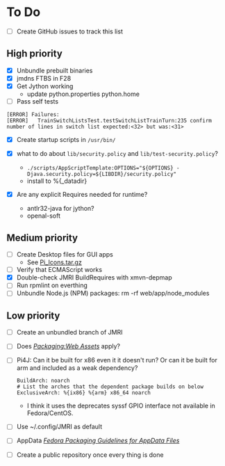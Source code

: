# To Do
* [ ] Create GitHub issues to track this list 

## High priority
* [x] Unbundle prebuilt binaries
* [x] jmdns FTBS in F28
* [x] Get Jython working
  - update python.properties python.home
* [ ] Pass self tests
```
[ERROR] Failures: 
[ERROR]   TrainSwitchListsTest.testSwitchListTrainTurn:235 confirm number of lines in switch list expected:<32> but was:<31>
```
* [x] Create startup scripts in `/usr/bin/`
* [x] what to do about `lib/security.policy` and
  `lib/test-security.policy`?
  - `./scripts/AppScriptTemplate:OPTIONS="${OPTIONS} -Djava.security.policy=${LIBDIR}/security.policy"`
  - install to %{_datadir}

* [x] Are any explicit Requires needed for runtime?
  - antlr32-java for jython?
  - openal-soft

## Medium priority
* [ ] Create Desktop files for GUI apps
  - See [Pi_Icons.tar.gz](http://jmri.org/install/support/Pi_Icons.tar.gz)
* [ ] Verify that ECMAScript works
* [x] Double-check JMRI BuildRequires with xmvn-depmap
* [ ] Run rpmlint on everthing
* [ ] Unbundle Node.js (NPM) packages: rm -rf web/app/node_modules

## Low priority
* [ ] Create an unbundled branch of JMRI
* [ ] Does
  _[Packaging:Web Assets](https://fedoraproject.org/wiki/Packaging:Web_Assets)_
  apply? 
* [ ] Pi4J: Can it be built for x86 even it it doesn't run? Or can it
  be built for arm and included as a weak dependency?
  ```
  BuildArch: noarch
  # List the arches that the dependent package builds on below
  ExclusiveArch: %{ix86} %{arm} x86_64 noarch
  ```
  - I think it uses the deprecates syssf GPIO interface not available
  in Fedora/CentOS.
  
* [ ] Use ~/.config/JMRI as default
* [ ] AppData
  _[Fedora Packaging Guidelines for AppData Files](https://fedoraproject.org/wiki/Packaging:AppData)_
* [ ] Create a public repository once every thing is done

